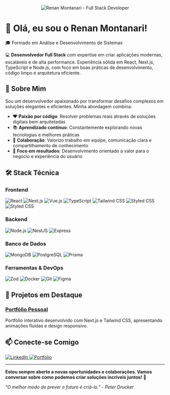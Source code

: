 <p align="center">
  <img src="https://media.licdn.com/dms/image/v2/D4D16AQGzZRjSBQ7i6g/profile-displaybackgroundimage-shrink_350_1400/B4DZklQYdDIcAY-/0/1757266676394?e=1759968000&v=beta&t=N3c-spNZty8B8Tlm38HWYiSvRb-GdFgCMckiQFI3Svs" alt="Renan Montanari - Full Stack Devoloper" />
</p>

# 👋 Olá, eu sou o Renan Montanari!

🎓 Formado em Análise e Desenvolvimento de Sistemas

💻 **Desenvolvedor Full Stack** com expertise em criar aplicações modernas, escaláveis e de alta performance. Experiência sólida em React, Next.js, TypeScript e Node.js, com foco em boas práticas de desenvolvimento, código limpo e arquitetura eficiente.

## 🚀 Sobre Mim

Sou um desenvolvedor apaixonado por transformar desafios complexos em soluções elegantes e eficientes. Minha abordagem combina:

- ❤️ **Paixão por código**: Resolver problemas reais através de soluções digitais bem arquitetadas
- 📚 **Aprendizado contínuo**: Constantemente explorando novas tecnologias e melhores práticas
- 🤝 **Colaboração**: Valorizo trabalho em equipe, comunicação clara e compartilhamento de conhecimento
- 🎯 **Foco em resultados**: Desenvolvimento orientado a valor para o negócio e experiência do usuário

## 🛠️ Stack Técnica

### Frontend
![React](https://img.shields.io/badge/React-20232A?style=for-the-badge&logo=react&logoColor=61DAFB)
![Next.js](https://img.shields.io/badge/Next.js-000000?style=for-the-badge&logo=next.js&logoColor=white)
![Vue.js](https://img.shields.io/badge/Vue.js-35495E?style=for-the-badge&logo=vuedotjs&logoColor=4FC08D)
![TypeScript](https://img.shields.io/badge/TypeScript-007ACC?style=for-the-badge&logo=typescript&logoColor=white)
![Tailwind CSS](https://img.shields.io/badge/Tailwind_CSS-38B2AC?style=for-the-badge&logo=tailwind-css&logoColor=white)
![Styled CSS](https://img.shields.io/badge/styled--components-DB7093?style=for-the-badge&logo=styled-components&logoColor=white)
![Styled CSS](https://img.shields.io/badge/Sass-CC6699?style=for-the-badge&logo=sass&logoColor=white)

### Backend
![Node.js](https://img.shields.io/badge/Node.js-339933?style=for-the-badge&logo=nodedotjs&logoColor=white)
![NestJS](https://img.shields.io/badge/NestJS-E0234E?style=for-the-badge&logo=nestjs&logoColor=white)
![Express](https://img.shields.io/badge/Express.js-000000?style=for-the-badge&logo=express&logoColor=white)

### Banco de Dados
![MongoDB](https://img.shields.io/badge/MongoDB-47A248?style=for-the-badge&logo=mongodb&logoColor=white)
![PostgreSQL](https://img.shields.io/badge/PostgreSQL-316192?style=for-the-badge&logo=postgresql&logoColor=white)
![Prisma](https://img.shields.io/badge/Prisma-2D3748?style=for-the-badge&logo=prisma&logoColor=white)

### Ferramentas & DevOps

![Zod](https://img.shields.io/badge/Zod-000000?style=for-the-badge&logo=zod&logoColor=3068B7)
![Docker](https://img.shields.io/badge/Docker-2CA5E0?style=for-the-badge&logo=docker&logoColor=white)
![Git](https://img.shields.io/badge/Git-F05032?style=for-the-badge&logo=git&logoColor=white)
![Figma](https://img.shields.io/badge/Figma-F24E1E?style=for-the-badge&logo=figma&logoColor=white)

## 🌟 Projetos em Destaque

### [Portfólio Pessoal](https://bit.ly/renapfolio)
Portfólio interativo desenvolvido com Next.js e Tailwind CSS, apresentando animações fluidas e design responsivo.

## 📫 Conecte-se Comigo

<p align="left">
  <a href="https://www.linkedin.com/in/renan-w-montanari/">
    <img src="https://img.shields.io/badge/LinkedIn-0077B5?style=for-the-badge&logo=linkedin&logoColor=white" alt="LinkedIn" />
  </a>
  <a href="https://bit.ly/renapfolio">
    <img src="https://img.shields.io/badge/Portfolio-FF7139?style=for-the-badge&logo=Firefox-Browser&logoColor=white" alt="Portfolio" />
  </a>
</p>

---

**Estou sempre aberto a novas oportunidades e colaborações. Vamos conversar sobre como podemos criar soluções incríveis juntos!** 🚀

*"O melhor modo de prever o futuro é criá-lo." - Peter Drucker*
